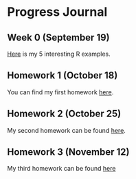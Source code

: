 
# Progress Journal

## Week 0 (September 19)

[Here](files/interesting_examples.html) is my 5 interesting R examples.

## Homework 1 (October 18)

You can find my first homework [here](files/hw1.html).

## Homework 2 (October 25)

My second homework can be found [here](files/hw2.html).

## Homework 3 (November 12)

My third homework can be found [here](files/HW3.html)
